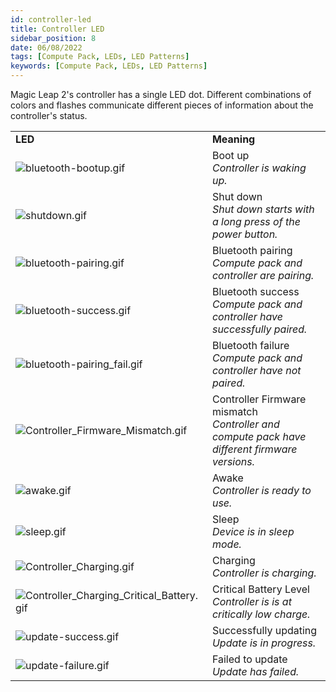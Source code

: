 ```yaml
---
id: controller-led
title: Controller LED
sidebar_position: 8
date: 06/08/2022
tags: [Compute Pack, LEDs, LED Patterns]
keywords: [Compute Pack, LEDs, LED Patterns]
---
```


Magic Leap 2's controller has a single LED dot. Different combinations of colors and flashes communicate different pieces of information about the controller's status.

|     |     |
| --- | --- |
| **LED** | **Meaning** |
| ![bluetooth-bootup.gif](/img/led-images/sprint10/bluetooth-bootup.gif) | Boot up<br/>_Controller is waking up._ |
| ![shutdown.gif](/img/led-images/sprint10/shutdown.gif) | Shut down<br/>_Shut down starts with a long press of the power button._ |
| ![bluetooth-pairing.gif](/img/led-images/sprint10/bluetooth-pairing.gif) | Bluetooth pairing<br/>_Compute pack and controller are pairing._ |
| ![bluetooth-success.gif](/img/led-images/sprint10/bluetooth-success.gif) | Bluetooth success<br/>_Compute pack and controller have successfully paired._ |
| ![bluetooth-pairing_fail.gif](/img/led-images/sprint10/bluetooth-pairing_fail.gif) | Bluetooth failure<br/>_Compute pack and controller have not paired._ |
| ![Controller_Firmware_Mismatch.gif](/img/led-images/sprint16/Controller_Firmware_Mismatch.gif) | Controller Firmware mismatch<br/>_Controller and compute pack have different firmware versions._ |
| ![awake.gif](/img/led-images/sprint10/awake.gif) | Awake<br/>_Controller is ready to use._ |
| ![sleep.gif](/img/led-images/sprint10/sleep.gif) | Sleep<br/>_Device is in sleep mode._ |
| ![Controller_Charging.gif](/img/led-images/sprint13/Controller_Charging.gif) | Charging<br/>_Controller is charging._ |
| ![Controller_Charging_Critical_Battery.gif](/img/led-images/sprint13/Controller_Charging_Critical_Battery.gif) | Critical Battery Level<br/>_Controller is is at critically low charge._ |
| ![update-success.gif](/img/led-images/sprint10/update-success.gif) | Successfully updating<br/>_Update is in progress._ |
| ![update-failure.gif](/img/led-images/sprint10/update-failure.gif) | Failed to update<br/>_Update has failed._ |

